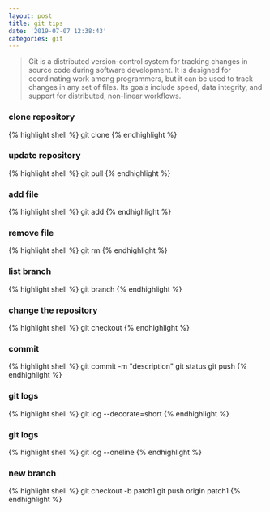```yaml
---
layout: post
title: git tips
date: '2019-07-07 12:38:43'
categories: git
---
```


> Git is a distributed version-control system for tracking changes in source code during software development. It is designed for coordinating work among programmers, but it can be used to track changes in any set of files. Its goals include speed, data integrity, and support for distributed, non-linear workflows.

### clone repository

{% highlight shell %}
    git clone
{% endhighlight %}

### update repository

{% highlight shell %}
    git pull
{% endhighlight %}

### add file

{% highlight shell %}
    git add <file>
{% endhighlight %}

### remove file

{% highlight shell %}
    git rm <file>
{% endhighlight %}

### list branch

{% highlight shell %}
    git branch
{% endhighlight %}

### change the repository

{% highlight shell %}
    git checkout <repository>
{% endhighlight %}

### commit

{% highlight shell %}
    git commit -m "description" <file>
    git status
    git push
{% endhighlight %}

### git logs

{% highlight shell %}
    git log --decorate=short
{% endhighlight %}

### git logs

{% highlight shell %}
    git log --oneline
{% endhighlight %}

### new branch

{% highlight shell %}
    git checkout -b patch1
    git push origin patch1
{% endhighlight %}
